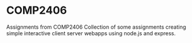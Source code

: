 # COMP2406
Assignments from COMP2406
Collection of some assignments creating simple interactive client server webapps using node.js and express.
